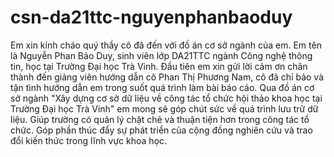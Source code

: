 # csn-da21ttc-nguyenphanbaoduy
Em xin kính cháo quý thầy cô đã đến với đồ án cơ sở ngành của em.
Em tên là Nguyễn Phan Bảo Duy, sinh viên lớp DA21TTC ngành Công nghệ thông tin, học tại Trường Đại học Trà Vinh.
Đầu tiên em xin gửi lời cảm ơn chân thành đến giảng viên hướng dẫn cô Phan Thị Phương Nam, cô đã chỉ bảo và tận tình hướng dẫn em trong suốt quá trình làm bài báo cáo.
Qua đồ án cơ sở ngành "Xây dựng cơ sở dữ liệu về công tác tổ chức hội thảo khoa học tại Trường Đại học Trà Vinh" em mong sẽ góp chút sức về quá trình lưu trữ dữ liệu. Giúp trường có quản lý chặt chẽ và thuận tiện hơn trong công tác tổ chức. Góp phần thúc đẩy sự phát triển của cộng đồng nghiên cứu và trao đổi kiến thức trong lĩnh vực khoa học.
